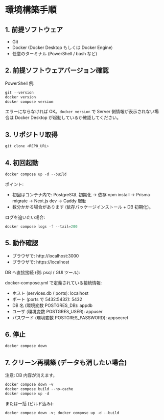 # 環境構築手順

## 1. 前提ソフトウェア

- Git
- Docker (Docker Desktop もしくは Docker Engine)
- 任意のターミナル (PowerShell / bash など)

## 2. 前提ソフトウェアバージョン確認

PowerShell 例:

```powershell
git --version
docker version
docker compose version
```

エラーにならなければ OK。`docker version` で Server 側情報が表示されない場合は Docker Desktop が起動しているか確認してください。

## 3. リポジトリ取得

```powershell
git clone <REPO_URL>
```

## 4. 初回起動

```powershell
docker compose up -d --build
```

ポイント:

- 初回はコンテナ内で: PostgreSQL 初期化 → 依存 npm install → Prisma migrate  → Next.js dev → Caddy 起動
- 数分かかる場合があります (依存パッケージインストール + DB 初期化)。

ログを追いたい場合:

```powershell
docker compose logs -f --tail=200
```

## 5. 動作確認

- ブラウザで: http://localhost:3000
- ブラウザで: https://localhost

DB へ直接接続 (例: psql / GUI ツール):

docker-compose.yml で定義されている接続情報:

- ホスト (services.db / ports): localhost
- ポート (ports で 5432:5432): 5432
- DB 名 (環境変数 POSTGRES_DB): appdb
- ユーザ (環境変数 POSTGRES_USER): appuser
- パスワード (環境変数 POSTGRES_PASSWORD): appsecret

## 6. 停止

```powershell
docker compose down
```

## 7. クリーン再構築 (データも消したい場合)

注意: DB 内容が消えます。

```powershell
docker compose down -v
docker compose build --no-cache
docker compose up -d
```

または一括 (ビルド込み):

```powershell
docker compose down -v; docker compose up -d --build
```
